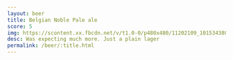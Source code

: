 ```yaml
---
layout: beer
title: Belgian Noble Pale ale
score: 5
img: https://scontent.xx.fbcdn.net/v/t1.0-0/p480x480/11202109_10153438034543745_2281064819509080771_n.jpg?oh=e72968277c5e812d60fce4acb0517b28&oe=58CFF29E
desc: Was expecting much more. Just a plain lager
permalink: /beer/:title.html
---
```

